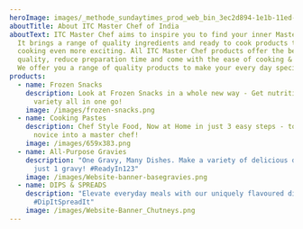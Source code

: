 ```yaml
---
heroImage: images/_methode_sundaytimes_prod_web_bin_3ec2d894-1e1b-11ed-a998-c45bf98575eb.jpg
aboutTitle: About ITC Master Chef of India
aboutText: ITC Master Chef aims to inspire you to find your inner Master Chef.
  It brings a range of quality ingredients and ready to cook products that make
  cooking even more exciting. All ITC Master Chef products offer the best
  quality, reduce preparation time and come with the ease of cooking & storage.
  We offer you a range of quality products to make your every day special.
products:
  - name: Frozen Snacks
    description: Look at Frozen Snacks in a whole new way - Get nutrition, taste and
      variety all in one go!
    image: /images/frozen-snacks.png
  - name: Cooking Pastes
    description: Chef Style Food, Now at Home in just 3 easy steps - to turn every
      novice into a master chef!
    image: /images/659x383.png
  - name: All-Purpose Gravies
    description: "One Gravy, Many Dishes. Make a variety of delicious dishes with
      just 1 gravy! #ReadyIn123"
    image: /images/Website-banner-basegravies.png
  - name: DIPS & SPREADS
    description: "Elevate everyday meals with our uniquely flavoured dips & spreads!
      #DipItSpreadIt"
    image: /images/Website-Banner_Chutneys.png
---
```

